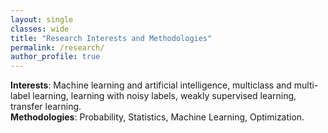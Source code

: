 ```yaml
---
layout: single
classes: wide
title: "Research Interests and Methodologies"
permalink: /research/
author_profile: true
---
```


**Interests**: Machine learning and artificial intelligence, multiclass and multi-label learning, learning with noisy labels, weakly supervised learning, transfer learning.<br>
**Methodologies**:  Probability, Statistics, Machine Learning, Optimization.
